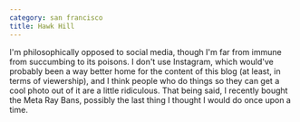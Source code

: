 ```yaml
---
category: san francisco
title: Hawk Hill
---
```


I'm philosophically opposed to social media, though I'm far from immune from succumbing to its poisons. I don't use Instagram, which would've probably been a way better home for the content of this blog (at least, in terms of viewership), and I think people who do things so they can get a cool photo out of it are a little ridiculous. That being said, I recently bought the Meta Ray Bans, possibly the last thing I thought I would do once upon a time. 